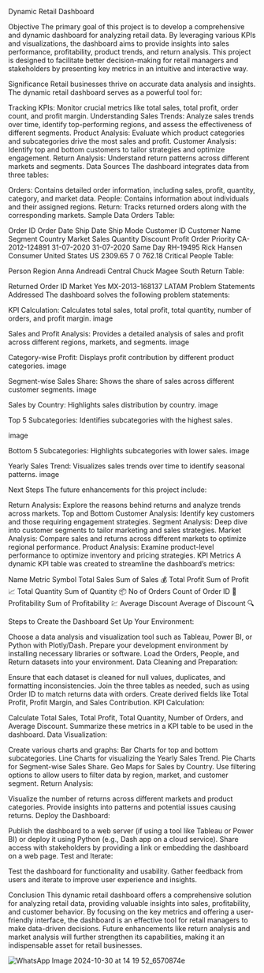 Dynamic Retail Dashboard

Objective
The primary goal of this project is to develop a comprehensive and dynamic dashboard for analyzing retail data. By leveraging various KPIs and visualizations, the dashboard aims to provide insights into sales performance, profitability, product trends, and return analysis. This project is designed to facilitate better decision-making for retail managers and stakeholders by presenting key metrics in an intuitive and interactive way.

Significance
Retail businesses thrive on accurate data analysis and insights. The dynamic retail dashboard serves as a powerful tool for:

Tracking KPIs: Monitor crucial metrics like total sales, total profit, order count, and profit margin.
Understanding Sales Trends: Analyze sales trends over time, identify top-performing regions, and assess the effectiveness of different segments.
Product Analysis: Evaluate which product categories and subcategories drive the most sales and profit.
Customer Analysis: Identify top and bottom customers to tailor strategies and optimize engagement.
Return Analysis: Understand return patterns across different markets and segments.
Data Sources
The dashboard integrates data from three tables:

Orders: Contains detailed order information, including sales, profit, quantity, category, and market data.
People: Contains information about individuals and their assigned regions.
Return: Tracks returned orders along with the corresponding markets.
Sample Data
Orders Table:

Order ID	Order Date	Ship Date	Ship Mode	Customer ID	Customer Name	Segment	Country	Market	Sales	Quantity	Discount	Profit	Order Priority
CA-2012-124891	31-07-2020	31-07-2020	Same Day	RH-19495	Rick Hansen	Consumer	United States	US	2309.65	7	0	762.18	Critical
People Table:

Person	Region
Anna Andreadi	Central
Chuck Magee	South
Return Table:

Returned	Order ID	Market
Yes	MX-2013-168137	LATAM
Problem Statements Addressed
The dashboard solves the following problem statements:

KPI Calculation: Calculates total sales, total profit, total quantity, number of orders, and profit margin.
image

Sales and Profit Analysis: Provides a detailed analysis of sales and profit across different regions, markets, and segments.
image

Category-wise Profit: Displays profit contribution by different product categories.
image

Segment-wise Sales Share: Shows the share of sales across different customer segments.
image

Sales by Country: Highlights sales distribution by country. image

Top 5 Subcategories: Identifies subcategories with the highest sales.

image

Bottom 5 Subcategories: Highlights subcategories with lower sales.
image

Yearly Sales Trend: Visualizes sales trends over time to identify seasonal patterns.
image

Next Steps
The future enhancements for this project include:

Return Analysis: Explore the reasons behind returns and analyze trends across markets.
Top and Bottom Customer Analysis: Identify key customers and those requiring engagement strategies.
Segment Analysis: Deep dive into customer segments to tailor marketing and sales strategies.
Market Analysis: Compare sales and returns across different markets to optimize regional performance.
Product Analysis: Examine product-level performance to optimize inventory and pricing strategies.
KPI Metrics
A dynamic KPI table was created to streamline the dashboard’s metrics:

Name	Metric	Symbol
Total Sales	Sum of Sales	💰
Total Profit	Sum of Profit	📈
Total Quantity	Sum of Quantity	📦
No of Orders	Count of Order ID	🛒
Profitability	Sum of Profitability	💹
Average Discount	Average of Discount	🔍

Steps to Create the Dashboard
Set Up Your Environment:

Choose a data analysis and visualization tool such as Tableau, Power BI, or Python with Plotly/Dash.
Prepare your development environment by installing necessary libraries or software.
Load the Orders, People, and Return datasets into your environment.
Data Cleaning and Preparation:

Ensure that each dataset is cleaned for null values, duplicates, and formatting inconsistencies.
Join the three tables as needed, such as using Order ID to match returns data with orders.
Create derived fields like Total Profit, Profit Margin, and Sales Contribution.
KPI Calculation:

Calculate Total Sales, Total Profit, Total Quantity, Number of Orders, and Average Discount.
Summarize these metrics in a KPI table to be used in the dashboard.
Data Visualization:

Create various charts and graphs:
Bar Charts for top and bottom subcategories.
Line Charts for visualizing the Yearly Sales Trend.
Pie Charts for Segment-wise Sales Share.
Geo Maps for Sales by Country.
Use filtering options to allow users to filter data by region, market, and customer segment.
Return Analysis:

Visualize the number of returns across different markets and product categories.
Provide insights into patterns and potential issues causing returns.
Deploy the Dashboard:

Publish the dashboard to a web server (if using a tool like Tableau or Power BI) or deploy it using Python (e.g., Dash app on a cloud service).
Share access with stakeholders by providing a link or embedding the dashboard on a web page.
Test and Iterate:

Test the dashboard for functionality and usability.
Gather feedback from users and iterate to improve user experience and insights.

Conclusion
This dynamic retail dashboard offers a comprehensive solution for analyzing retail data, providing valuable insights into sales, profitability, and customer behavior. By focusing on the key metrics and offering a user-friendly interface, the dashboard is an effective tool for retail managers to make data-driven decisions. Future enhancements like return analysis and market analysis will further strengthen its capabilities, making it an indispensable asset for retail businesses.

![WhatsApp Image 2024-10-30 at 14 19 52_6570874e](https://github.com/user-attachments/assets/00836472-9bc7-4cc2-b423-f7b5e4bbb313)

